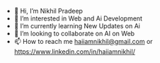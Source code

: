 - 👋 Hi, I’m Nikhil Pradeep
- 👀 I’m interested in Web and Ai Development
- 🌱 I’m currently learning New Updates on Ai
- 💞️ I’m looking to collaborate on AI on Web
- 📫 How to reach me haiiamnikhil@gmail.com or https://www.linkedin.com/in/haiiamnikhil/

<!---
haiiamnikhil/haiiamnikhil is a ✨ special ✨ repository because its `README.md` (this file) appears on your GitHub profile.
You can click the Preview link to take a look at your changes.
--->
